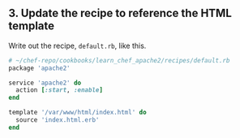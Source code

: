 ## 3. Update the recipe to reference the HTML template

Write out the recipe, <code class="file-path">default.rb</code>, like this.

```ruby
# ~/chef-repo/cookbooks/learn_chef_apache2/recipes/default.rb
package 'apache2'

service 'apache2' do
  action [:start, :enable]
end

template '/var/www/html/index.html' do
  source 'index.html.erb'
end
```
